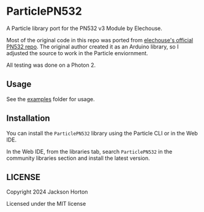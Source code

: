# ParticlePN532

A Particle library port for the PN532 v3 Module by Elechouse.


Most of the original code in this repo was ported from [elechouse's official PN532 repo](https://github.com/elechouse/PN532/tree/master).
The original author created it as an Arduino library, so I adjusted the source to work in the Particle enviornment.


All testing was done on a Photon 2.


## Usage

See the [examples](examples) folder for usage.


## Installation

You can install the `ParticlePN532` library using the Particle CLI or in the Web IDE.


In the Web IDE, from the libraries tab, search `ParticlePN532` in the community libraries section and install the latest version.


## LICENSE
Copyright 2024 Jackson Horton

Licensed under the MIT license
